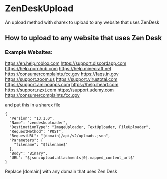 # ZenDeskUpload
An upload method with sharex to upload to any website that uses ZenDesk


## How to upload to any website that uses Zen Desk

### Example Websites: 
https://en.help.roblox.com
https://support.discordapp.com
https://help.pornhub.com
https://help.minecraft.net
https://consumercomplaints.fcc.gov
https://faqs.in.gov
https://support.zoom.us
https://support.virustotal.com
https://support.aminoapps.com
https://help.iheart.com
https://support.nzxt.com
https://support.udemy.com
https://consumercomplaints.fcc.gov

and put this in a sharex file

```
{
  "Version": "13.1.0",
  "Name": "zendeskuploader",
  "DestinationType": "ImageUploader, TextUploader, FileUploader",
  "RequestMethod": "POST",
  "RequestURL": "[domain]/api/v2/uploads.json",
  "Parameters": {
    "filename": "$filename$"
  },
  "Body": "Binary",
  "URL": "$json:upload.attachments[0].mapped_content_url$"
}
```
Replace [domain] with any domain that uses Zen Desk
